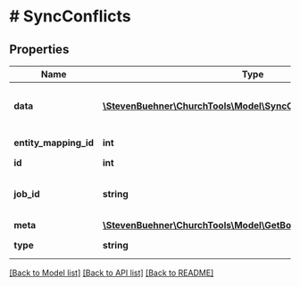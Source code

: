 # # SyncConflicts

## Properties

Name | Type | Description | Notes
------------ | ------------- | ------------- | -------------
**data** | [**\StevenBuehner\ChurchTools\Model\SyncConflictsDataInner[]**](SyncConflictsDataInner.md) | Array of relevant meta information | [optional]
**entity_mapping_id** | **int** | Entity Mapping Id | [optional]
**id** | **int** | Conflict Id | [optional]
**job_id** | **string** | Job Id, where conflict appeared | [optional]
**meta** | [**\StevenBuehner\ChurchTools\Model\GetBookings200ResponseMeta**](GetBookings200ResponseMeta.md) |  | [optional]
**type** | **string** | Conflict Type | [optional]

[[Back to Model list]](../../README.md#models) [[Back to API list]](../../README.md#endpoints) [[Back to README]](../../README.md)
